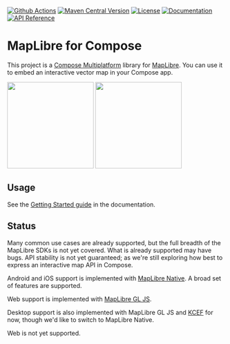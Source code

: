 [![Github Actions](https://github.com/sargunv/maplibre-compose/actions/workflows/ci.yml/badge.svg)](https://github.com/sargunv/maplibre-compose/actions/workflows/ci.yml?query=branch%3Amain)
[![Maven Central Version](https://img.shields.io/maven-central/v/dev.sargunv.maplibre-compose/maplibre-compose)](https://central.sonatype.com/namespace/dev.sargunv.maplibre-compose)
[![License](https://img.shields.io/github/license/sargunv/maplibre-compose)](https://github.com/sargunv/maplibre-compose/blob/main/LICENSE)
[![Documentation](https://img.shields.io/badge/Documentation-blue?logo=MaterialForMkDocs&logoColor=white)](https://sargunv.github.io/maplibre-compose/)
[![API Reference](https://img.shields.io/badge/API_Reference-blue?logo=Kotlin&logoColor=white)](https://sargunv.github.io/maplibre-compose/api/)

# MapLibre for Compose

This project is a
[Compose Multiplatform](https://www.jetbrains.com/compose-multiplatform/)
library for [MapLibre](https://maplibre.org/). You can use it to embed an
interactive vector map in your Compose app.

<p float="left">
  <img src="https://github.com/user-attachments/assets/997cf8a4-2841-40c8-b5a1-ef98193b21b2" width="200"/>
  <img src="https://github.com/user-attachments/assets/e450f689-e254-48b7-bd91-3d3042faa290" width="200"/>
</p>

## Usage

See the
[Getting Started guide](https://sargunv.github.io/maplibre-compose/getting-started/)
in the documentation.

## Status

Many common use cases are already supported, but the full breadth of the
MapLibre SDKs is not yet covered. What is already supported may have bugs. API
stability is not yet guaranteed; as we're still exploring how best to express an
interactive map API in Compose.

Android and iOS support is implemented with
[MapLibre Native](https://github.com/maplibre/maplibre-native). A broad set of
features are supported.

Web support is implemented with
[MapLibre GL JS](https://github.com/maplibre/maplibre-gl-js).

Desktop support is also implemented with MapLibre GL JS and
[KCEF](https://github.com/DatL4g/KCEF) for now, though we'd like to switch to
MapLibre Native.

Web is not yet supported.

